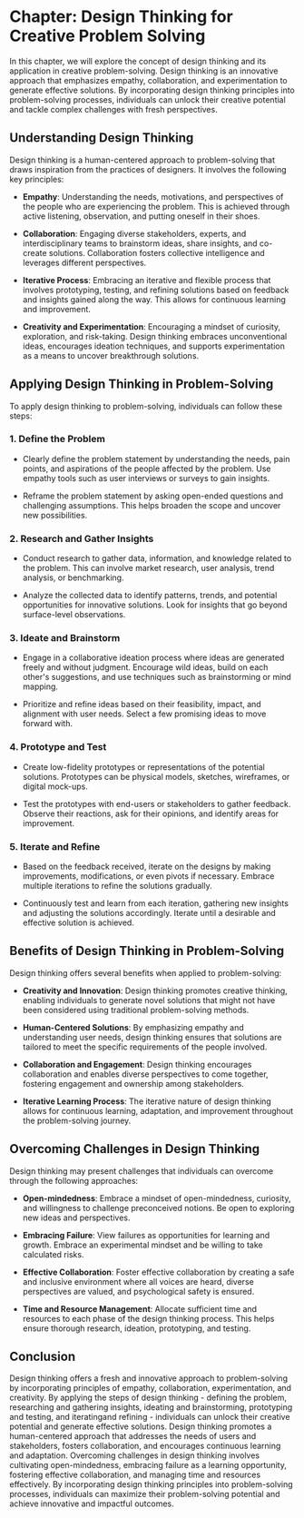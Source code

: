 Chapter: Design Thinking for Creative Problem Solving
=====================================================

In this chapter, we will explore the concept of design thinking and its application in creative problem-solving. Design thinking is an innovative approach that emphasizes empathy, collaboration, and experimentation to generate effective solutions. By incorporating design thinking principles into problem-solving processes, individuals can unlock their creative potential and tackle complex challenges with fresh perspectives.

Understanding Design Thinking
-----------------------------

Design thinking is a human-centered approach to problem-solving that draws inspiration from the practices of designers. It involves the following key principles:

* **Empathy**: Understanding the needs, motivations, and perspectives of the people who are experiencing the problem. This is achieved through active listening, observation, and putting oneself in their shoes.

* **Collaboration**: Engaging diverse stakeholders, experts, and interdisciplinary teams to brainstorm ideas, share insights, and co-create solutions. Collaboration fosters collective intelligence and leverages different perspectives.

* **Iterative Process**: Embracing an iterative and flexible process that involves prototyping, testing, and refining solutions based on feedback and insights gained along the way. This allows for continuous learning and improvement.

* **Creativity and Experimentation**: Encouraging a mindset of curiosity, exploration, and risk-taking. Design thinking embraces unconventional ideas, encourages ideation techniques, and supports experimentation as a means to uncover breakthrough solutions.

Applying Design Thinking in Problem-Solving
-------------------------------------------

To apply design thinking to problem-solving, individuals can follow these steps:

### 1. Define the Problem

* Clearly define the problem statement by understanding the needs, pain points, and aspirations of the people affected by the problem. Use empathy tools such as user interviews or surveys to gain insights.

* Reframe the problem statement by asking open-ended questions and challenging assumptions. This helps broaden the scope and uncover new possibilities.

### 2. Research and Gather Insights

* Conduct research to gather data, information, and knowledge related to the problem. This can involve market research, user analysis, trend analysis, or benchmarking.

* Analyze the collected data to identify patterns, trends, and potential opportunities for innovative solutions. Look for insights that go beyond surface-level observations.

### 3. Ideate and Brainstorm

* Engage in a collaborative ideation process where ideas are generated freely and without judgment. Encourage wild ideas, build on each other's suggestions, and use techniques such as brainstorming or mind mapping.

* Prioritize and refine ideas based on their feasibility, impact, and alignment with user needs. Select a few promising ideas to move forward with.

### 4. Prototype and Test

* Create low-fidelity prototypes or representations of the potential solutions. Prototypes can be physical models, sketches, wireframes, or digital mock-ups.

* Test the prototypes with end-users or stakeholders to gather feedback. Observe their reactions, ask for their opinions, and identify areas for improvement.

### 5. Iterate and Refine

* Based on the feedback received, iterate on the designs by making improvements, modifications, or even pivots if necessary. Embrace multiple iterations to refine the solutions gradually.

* Continuously test and learn from each iteration, gathering new insights and adjusting the solutions accordingly. Iterate until a desirable and effective solution is achieved.

Benefits of Design Thinking in Problem-Solving
----------------------------------------------

Design thinking offers several benefits when applied to problem-solving:

* **Creativity and Innovation**: Design thinking promotes creative thinking, enabling individuals to generate novel solutions that might not have been considered using traditional problem-solving methods.

* **Human-Centered Solutions**: By emphasizing empathy and understanding user needs, design thinking ensures that solutions are tailored to meet the specific requirements of the people involved.

* **Collaboration and Engagement**: Design thinking encourages collaboration and enables diverse perspectives to come together, fostering engagement and ownership among stakeholders.

* **Iterative Learning Process**: The iterative nature of design thinking allows for continuous learning, adaptation, and improvement throughout the problem-solving journey.

Overcoming Challenges in Design Thinking
----------------------------------------

Design thinking may present challenges that individuals can overcome through the following approaches:

* **Open-mindedness**: Embrace a mindset of open-mindedness, curiosity, and willingness to challenge preconceived notions. Be open to exploring new ideas and perspectives.

* **Embracing Failure**: View failures as opportunities for learning and growth. Embrace an experimental mindset and be willing to take calculated risks.

* **Effective Collaboration**: Foster effective collaboration by creating a safe and inclusive environment where all voices are heard, diverse perspectives are valued, and psychological safety is ensured.

* **Time and Resource Management**: Allocate sufficient time and resources to each phase of the design thinking process. This helps ensure thorough research, ideation, prototyping, and testing.

Conclusion
----------

Design thinking offers a fresh and innovative approach to problem-solving by incorporating principles of empathy, collaboration, experimentation, and creativity. By applying the steps of design thinking - defining the problem, researching and gathering insights, ideating and brainstorming, prototyping and testing, and iteratingand refining - individuals can unlock their creative potential and generate effective solutions. Design thinking promotes a human-centered approach that addresses the needs of users and stakeholders, fosters collaboration, and encourages continuous learning and adaptation. Overcoming challenges in design thinking involves cultivating open-mindedness, embracing failure as a learning opportunity, fostering effective collaboration, and managing time and resources effectively. By incorporating design thinking principles into problem-solving processes, individuals can maximize their problem-solving potential and achieve innovative and impactful outcomes.
